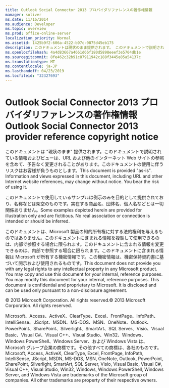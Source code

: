 ```yaml
---
title: Outlook Social Connector 2013 プロバイダリファレンスの著作権情報
manager: soliver
ms.date: 11/16/2014
ms.audience: Developer
ms.topic: overview
ms.prod: office-online-server
localization_priority: Normal
ms.assetid: 1425b9f2-606a-4522-b97c-0875d45eb175
description: このドキュメントは現状のまま提供されます。 このドキュメントで説明されている情報とビュー (URL やその他のインターネット web サイト参照を含む) は、将来予告なしに変更されることがあります。 You bear the risk of using it.
ms.openlocfilehash: 4a4d83667a4661d66f180d5898eeef3e5704db1e
ms.sourcegitcommit: 8fe462c32b91c87911942c188f3445e85a54137c
ms.translationtype: MT
ms.contentlocale: ja-JP
ms.lasthandoff: 04/23/2019
ms.locfileid: "32327693"
---
```

# <a name="outlook-social-connector-2013-provider-reference-copyright-notice"></a><span data-ttu-id="c8f91-105">Outlook Social Connector 2013 プロバイダリファレンスの著作権情報</span><span class="sxs-lookup"><span data-stu-id="c8f91-105">Outlook Social Connector 2013 provider reference copyright notice</span></span>

<span data-ttu-id="c8f91-p102">このドキュメントは "現状のまま" 提供されます。このドキュメントで説明されている情報およびビューは、URL および他のインターネット Web サイトの参照を含めて、予告なく変更されることがあります。このドキュメントの使用に伴うリスクはお客様が負うものとします。</span><span class="sxs-lookup"><span data-stu-id="c8f91-p102">This document is provided "as-is". Information and views expressed in this document, including URL and other Internet website references, may change without notice. You bear the risk of using it.</span></span>
  
<span data-ttu-id="c8f91-p103">このドキュメントで使用しているサンプルは例示のみを目的として提供されており、名称などは架空のものです。実在する商品名、団体名、個人名などとは一切関係ありません。</span><span class="sxs-lookup"><span data-stu-id="c8f91-p103">Some examples depicted herein are provided for illustration only and are fictitious. No real association or connection is intended or should be inferred.</span></span>
  
<span data-ttu-id="c8f91-p104">このドキュメントは、Microsoft 製品の知的所有権に対する法的権利を与えるものではありません。このドキュメントに含まれる情報を複製して使用できるのは、内部で参照する場合に限られます。このドキュメントに含まれる情報を変更できるのは、内部で参照する場合に限られます。このドキュメントに含まれる情報は Microsoft が所有する機密情報です。この機密情報は、機密保持契約書に基づいて開示および使用されるものです。</span><span class="sxs-lookup"><span data-stu-id="c8f91-p104">This document does not provide you with any legal rights to any intellectual property in any Microsoft product. You may copy and use this document for your internal, reference purposes. You may modify this document for your internal, reference purposes. This document is confidential and proprietary to Microsoft. It is disclosed and can be used only pursuant to a non-disclosure agreement.</span></span>
  
<span data-ttu-id="c8f91-p105">© 2013 Microsoft Corporation. All rights reserved.</span><span class="sxs-lookup"><span data-stu-id="c8f91-p105">© 2013 Microsoft Corporation. All rights reserved.</span></span>
  
<span data-ttu-id="c8f91-p106">Microsoft、Access、ActiveX、ClearType、Excel、FrontPage、InfoPath、IntelliSense、JScript、MSDN、MS-DOS、MSN、OneNote、Outlook、PowerPoint、SharePoint、Silverlight、SmartArt、SQL Server、Visio、Visual Basic、Visual C#、Visual C++、Visual Studio、Win32、Windows、Windows PowerShell、Windows Server、および Windows Vista は、Microsoft グループ企業の商標です。その他すべての商標は、各社のものです。</span><span class="sxs-lookup"><span data-stu-id="c8f91-p106">Microsoft, Access, ActiveX, ClearType, Excel, FrontPage, InfoPath, IntelliSense, JScript, MSDN, MS-DOS, MSN, OneNote, Outlook, PowerPoint, SharePoint, Silverlight, SmartArt, SQL Server, Visio, Visual Basic, Visual C#, Visual C++, Visual Studio, Win32, Windows, Windows PowerShell, Windows Server, and Windows Vista are trademarks of the Microsoft group of companies. All other trademarks are property of their respective owners.</span></span>
  

